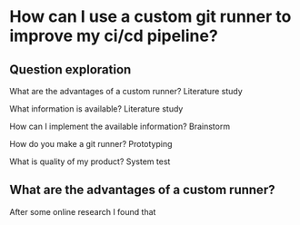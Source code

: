 # How can I use a custom git runner to improve my ci/cd pipeline?

## Question exploration

What are the advantages of a custom runner?
Literature study

What information is available?
Literature study

How can I implement the available information?
Brainstorm

How do you make a git runner?
Prototyping

What is quality of my product?
System test

## What are the advantages of a custom runner?

After some online research I found that
